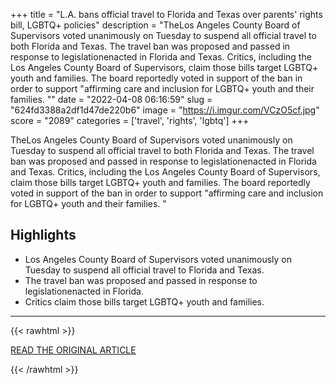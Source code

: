 +++
title = "L.A. bans official travel to Florida and Texas over parents' rights bill, LGBTQ+ policies"
description = "TheLos Angeles County Board of Supervisors voted unanimously on Tuesday to suspend all official travel to both Florida and Texas. The travel ban was proposed and passed in response to legislationenacted in Florida and Texas. Critics, including the Los Angeles County Board of Supervisors, claim those bills target LGBTQ+ youth and families.  The board reportedly voted in support of the ban in order to support \"affirming care and inclusion for LGBTQ+ youth and their families. \""
date = "2022-04-08 06:16:59"
slug = "624fd3388a2df1d47de220b6"
image = "https://i.imgur.com/VCzO5cf.jpg"
score = "2089"
categories = ['travel', 'rights', 'lgbtq']
+++

TheLos Angeles County Board of Supervisors voted unanimously on Tuesday to suspend all official travel to both Florida and Texas. The travel ban was proposed and passed in response to legislationenacted in Florida and Texas. Critics, including the Los Angeles County Board of Supervisors, claim those bills target LGBTQ+ youth and families.  The board reportedly voted in support of the ban in order to support \"affirming care and inclusion for LGBTQ+ youth and their families. \"

## Highlights

- Los Angeles County Board of Supervisors voted unanimously on Tuesday to suspend all official travel to Florida and Texas.
- The travel ban was proposed and passed in response to legislationenacted in Florida.
- Critics claim those bills target LGBTQ+ youth and families.

---

{{< rawhtml >}}
  <p class="article-category">
    <a target="_blank" href="https://thenationaldesk.com/news/americas-news-now/los-angeles-bans-official-travel-to-florida-and-texas-over-lgbtq-policies-dont-say-gay-california-sheila-kuehl-hilda-solis">READ THE ORIGINAL ARTICLE</a>
  </p>
{{< /rawhtml >}}

